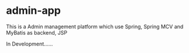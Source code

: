 # admin-app
This is a Admin management platform which use Spring, Spring MCV and MyBatis as backend, JSP 

In Development......

